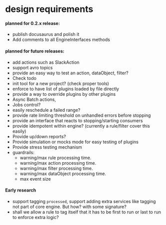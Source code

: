 # design requirements

#### planned for 0.2.x release:
* publish docusaurus and polish it
* Add comments to all EngineInterfaces methods

#### planned for future releases:

* add actions such as SlackAction
* support avro topics
* provide an easy way to test an action, dataObject, filter?
* Check todo
* init tool for a new project? (check proper tools)
* enforce to have list of plugins loaded by file directly
* provide a way to override plugins by other plugins
* Async Batch actions,   
* Jobs control?
* easily reschedule a failed range?
* provide rate limiting threshold on unhandled errors before stopping
* provide an interface that reacts to stopping/starting consumers
* provide idempotent within engine? (currently a rule/filter cover this easily)
* Provide up/down reports?
* Provide simulation or mocks mode for easy testing of plugins
* Provide stress testing mechanism
* guardrails:
  * warning/max rule processing time.
  * warning/max action processing time.
  * warning/max filter processing time.
  * warning/max dataObject processing time.
  * max event size

#### Early research
* support tagging `processed`, support adding extra services like tagging not part of core engine. But how? with some signature?
* shall we allow a rule to tag itself that it has to be first to run or last to run to enforce extra logic?
